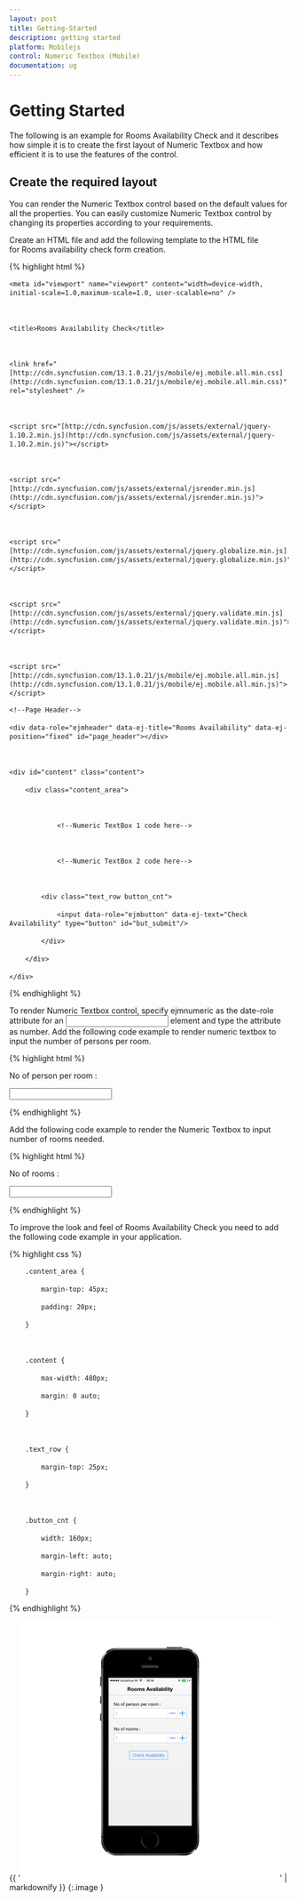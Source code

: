 ```yaml
---
layout: post
title: Getting-Started
description: getting started
platform: Mobilejs
control: Numeric Textbox (Mobile)
documentation: ug
---
```


# Getting Started

The following is an example for Rooms Availability Check and it describes how simple it is to create the first layout of Numeric Textbox and how efficient it is to use the features of the control.

## Create the required layout

You can render the Numeric Textbox control based on the default values for all the properties. You can easily customize Numeric Textbox control by changing its properties according to your requirements.

Create an HTML file and add the following template to the HTML file for Rooms availability check form creation.

{% highlight html %}



<!DOCTYPE html>

<html>

<head>



    <meta id="viewport" name="viewport" content="width=device-width, initial-scale=1.0,maximum-scale=1.0, user-scalable=no" />



    <title>Rooms Availability Check</title>



    <link href="[http://cdn.syncfusion.com/13.1.0.21/js/mobile/ej.mobile.all.min.css](http://cdn.syncfusion.com/13.1.0.21/js/mobile/ej.mobile.all.min.css)" rel="stylesheet" />



    <script src="[http://cdn.syncfusion.com/js/assets/external/jquery-1.10.2.min.js](http://cdn.syncfusion.com/js/assets/external/jquery-1.10.2.min.js)"></script>



    <script src="[http://cdn.syncfusion.com/js/assets/external/jsrender.min.js](http://cdn.syncfusion.com/js/assets/external/jsrender.min.js)"></script>



    <script src="[http://cdn.syncfusion.com/js/assets/external/jquery.globalize.min.js](http://cdn.syncfusion.com/js/assets/external/jquery.globalize.min.js)"></script>



    <script src="[http://cdn.syncfusion.com/js/assets/external/jquery.validate.min.js](http://cdn.syncfusion.com/js/assets/external/jquery.validate.min.js)"></script>



    <script src="[http://cdn.syncfusion.com/13.1.0.21/js/mobile/ej.mobile.all.min.js](http://cdn.syncfusion.com/13.1.0.21/js/mobile/ej.mobile.all.min.js)"> </script>



</head>



<body>

    <!--Page Header-->

    <div data-role="ejmheader" data-ej-title="Rooms Availability" data-ej-position="fixed" id="page_header"></div>



    <div id="content" class="content">

        <div class="content_area">



                <!--Numeric TextBox 1 code here-->



                <!--Numeric TextBox 2 code here-->



            <div class="text_row button_cnt">

                <input data-role="ejmbutton" data-ej-text="Check Availability" type="button" id="but_submit"/>

            </div>

        </div>

    </div>    

</body>

</html>





{% endhighlight %}



To render Numeric Textbox control, specify ejmnumeric as the date-role attribute for an <input> element and type the attribute as number. Add the following code example to render numeric textbox to input the number of persons per room.

{% highlight html %}



<!--Numeric TextBox 1 code-->



<div class="text_row">



   <label>No of person per room :</label>



   <input data-role="ejmnumeric" data-ej-watermarktext="1" data-ej-showspinbutton="true" data-ej-minvalue="1" data-ej-maxvalue="6" type="number" name="person" id="persontext" />



</div>





{% endhighlight %}



Add the following code example to render the Numeric Textbox to input number of rooms needed.

{% highlight html %}



<!--Numeric TextBox 2 code-->



<div class="text_row">



   <label>No of rooms :</label>



   <input data-role="ejmnumeric" data-ej-watermarktext="1" data-ej-showspinbutton="true" data-ej-minvalue="1" data-ej-maxvalue="5" type="number" name="rooms" id="roomstxt" />



</div>





{% endhighlight %}



To improve the look and feel of Rooms Availability Check you need to add the following code example in your application.

{% highlight css %}



        .content_area {

            margin-top: 45px;

            padding: 20px;

        }



        .content {

            max-width: 480px;

            margin: 0 auto;

        }



        .text_row {

            margin-top: 25px;

        }



        .button_cnt {

            width: 160px;

            margin-left: auto;

            margin-right: auto;

        }





{% endhighlight %}





{{ '![C:/Users/sridhar.SYNCLAPN3965/Downloads/mockup/IMG_0539_iphone5s_spacegrey_portrait.png](Getting-Started_images/Getting-Started_img1.png)' | markdownify }}
{:.image }


